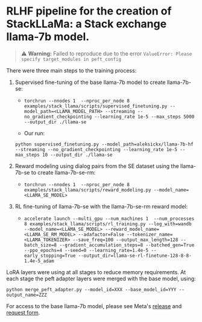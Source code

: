 # RLHF pipeline for the creation of StackLLaMa: a Stack exchange llama-7b model.

> :warning: **Warning:** Failed to reproduce due to the error `ValueError: Please specify target_modules in peft_config`

There were three main steps to the training process:

1. Supervised fine-tuning of the base llama-7b model to create llama-7b-se:

   - `torchrun --nnodes 1  --nproc_per_node 8 examples/stack_llama/scripts/supervised_finetuning.py --model_path=<LLAMA_MODEL_PATH> --streaming --no_gradient_checkpointing --learning_rate 1e-5 --max_steps 5000 --output_dir ./llama-se`

   - Our run:

   ```
   python supervised_finetuning.py --model_path=aleksickx/llama-7b-hf --streaming --no_gradient_checkpointing --learning_rate 1e-5 --max_steps 10 --output_dir ./llama-se
   ```

2. Reward modeling using dialog pairs from the SE dataset using the llama-7b-se to create llama-7b-se-rm:
   - `torchrun --nnodes 1  --nproc_per_node 8 examples/stack_llama/scripts/reward_modeling.py --model_name=<LLAMA_SE_MODEL>`
3. RL fine-tuning of llama-7b-se with the llama-7b-se-rm reward model:
   - `accelerate launch --multi_gpu --num_machines 1  --num_processes 8 examples/stack_llama/scripts/rl_training.py --log_with=wandb --model_name=<LLAMA_SE_MODEL> --reward_model_name=<LLAMA_SE_RM_MODEL> --adafactor=False --tokenizer_name=<LLAMA_TOKENIZER> --save_freq=100 --output_max_length=128 --batch_size=8 --gradient_accumulation_steps=8 --batched_gen=True --ppo_epochs=4 --seed=0 --learning_rate=1.4e-5 --early_stopping=True --output_dir=llama-se-rl-finetune-128-8-8-1.4e-5_adam`

LoRA layers were using at all stages to reduce memory requirements.
At each stage the peft adapter layers were merged with the base model, using:

```shell
python merge_peft_adapter.py --model_id=XXX --base_model_id=YYY --output_name=ZZZ
```

For access to the base llama-7b model, please see Meta's [release](https://ai.facebook.com/blog/large-language-model-llama-meta-ai/) and [request form](https://docs.google.com/forms/d/e/1FAIpQLSfqNECQnMkycAp2jP4Z9TFX0cGR4uf7b_fBxjY_OjhJILlKGA/viewform).
